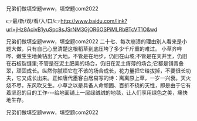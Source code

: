 兄弟们做填空题www，填空题com2022

👉最/新/观/看/入/口/👉http://www.baidu.com/link?url=jHz8AcivB1yuSpc8sJSrNM3GjOR6OSPiMLRbBTcVT1O&wd

兄弟们做填空题www，填空题com2022	二十七、每次崩溃的理由别人看来是小题大做，只有自己心里清楚这根稻草到底压垮了多少千斤重的难过。
小草齐哗哗、嫩生生地黄钻出了大地。不管是在地步，仍旧在山坡;不管是在天井里，仍旧在石板裂缝里;不管是在泥土肥美的场合，仍旧在泥土瘠薄的场合;它都是铺青叠翠，顽固成长。纵然你腻烦它在不该的场合成长，花力量把它给拔掉，不要很长功夫，它又成长出来。正如唐代墨客白居易写的诗：离离原上草，一岁一兴衰。天火烧不尽，东风吹又生。小草之以是具备人命顽固、百折不挠的天性，即是由于它有着坚忍的目的工作---给地面铺上一层绿绒绒的地毯，让人们享用绿色之美，痛快地生存。


兄弟们做填空题www，填空题com2022
